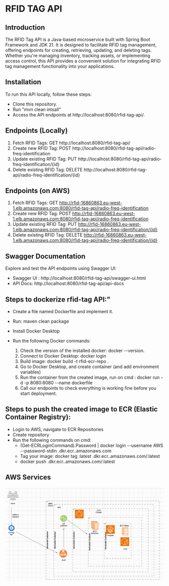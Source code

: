 # RFID TAG API

## Introduction

The RFID Tag API is a Java-based microservice built with Spring Boot Framework and JDK 21. It is designed to facilitate
RFID tag management, offering endpoints for creating, retrieving, updating, and deleting tags. Whether you're managing
inventory, tracking assets, or implementing access control, this API provides a convenient solution for integrating RFID
tag management functionality into your applications.

## Installation

To run this API locally, follow these steps:

* Clone this repository.
* Run "mvn clean intsall"
* Access the API endpoints at http://localhost:8080/rfid-tag-api/.

## Endpoints (Locally)

1. Fetch RFID Tags: GET http://localhost:8080/rfid-tag-api/
2. Create new RFID Tag: POST http://localhost:8080/rfid-tag-api/radio-freq-identification
3. Update existing RFID Tag: PUT http://localhost:8080/rfid-tag-api/radio-freq-identification/{id}
4. Delete existing RFID Tag: DELETE http://localhost:8080/rfid-tag-api/radio-freq-identification/{id}

## Endpoints (on AWS)

1. Fetch RFID Tags: GET http://rfid-16860863.eu-west-1.elb.amazonaws.com:8080/rfid-tag-api/radio-freq-identification
2. Create new RFID Tag: POST http://rfid-16860863.eu-west-1.elb.amazonaws.com:8080/rfid-tag-api/radio-freq-identification
3. Update existing RFID Tag: PUT http://rfid-16860863.eu-west-1.elb.amazonaws.com:8080/rfid-tag-api/radio-freq-identification/{id}
4. Delete existing RFID Tag: DELETE http://rfid-16860863.eu-west-1.elb.amazonaws.com:8080/rfid-tag-api/radio-freq-identification/{id}

## Swagger Documentation

Explore and test the API endpoints using Swagger UI:

* Swagger UI : http://localhost:8080/rfid-tag-api/swagger-ui.html
* API Docs: http://localhost:8080/rfid-tag-api/api-docs

## Steps to dockerize rfid-tag API:"

* Create a file named Dockerfile and implement it.
* Run: maven clean package
* Install Docker Desktop
* Run the following Docker commands:

  1. Check the version of the installed docker: docker --version.
  2. Connect to Docker Desktop: docker login
  3. Build image: docker build -t rfid-ecr-repo .
  4. Go to Docker Desktop, and create container (and add environment variables)
  4. Run the container from the created image, run on cmd : docker run -d -p 8080:8080 --name <container-name> dockerfile
  5. Call our endpoints to check everything is working fine before you start deployment.

## Steps to push the created image to ECR (Elastic Container Registry):

* Login to AWS, navigate to ECR Repositories
* Create repository 
* Run the following commands on cmd:
  * (Get-ECRLoginCommand).Password | docker login --username AWS --password-stdin <aws-account-id>.dkr.ecr.<region>.amazonaws.com
  * Tag your image:  docker tag <repo-name>:latest <aws-account-id>.dkr.ecr.<region>.amazonaws.com/<repo-name>:latest
  * docker push <aws-account-id>.dkr.ecr.<region>.amazonaws.com/<repo-name>:latest


## AWS Services

![img.png](img.png)
